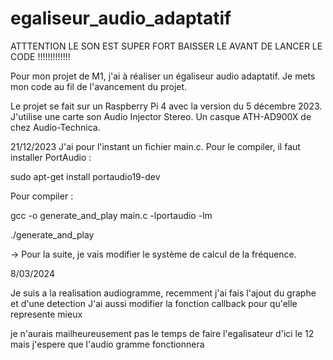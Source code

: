 # egaliseur_audio_adaptatif


ATTTENTION LE SON EST SUPER FORT BAISSER LE AVANT DE LANCER LE CODE !!!!!!!!!!!!!

Pour mon projet de M1, j'ai à réaliser un égaliseur audio adaptatif. Je mets mon code au fil de l'avancement du projet.

Le projet se fait sur un Raspberry Pi 4 avec la version du 5 décembre 2023.
J'utilise une carte son Audio Injector Stereo.
Un casque ATH-AD900X de chez Audio-Technica.

21/12/2023
J'ai pour l'instant un fichier main.c.
Pour le compiler, il faut installer PortAudio :

sudo apt-get install portaudio19-dev

Pour compiler :

gcc -o generate_and_play main.c -lportaudio -lm

./generate_and_play

-> Pour la suite, je vais modifier le système de calcul de la fréquence.

8/03/2024

Je suis a la realisation audiogramme, recemment j'ai fais l'ajout du graphe et d'une detection
J'ai aussi modifier la fonction callback pour qu'elle represente mieux 

je n'aurais mailheureusement pas le temps de faire l'egalisateur d'ici le 12 mais j'espere que l'audio gramme fonctionnera


